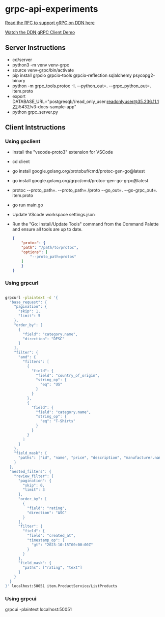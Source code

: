 # grpc-api-experiments

[Read the RFC to support gRPC on DDN here](https://github.com/hasura/grpc-api-experiments/blob/main/ddn_protoAPI_rfc.md)

[Watch the DDN gRPC Client Demo](https://github.com/user-attachments/assets/533296ef-37be-4d3b-8187-f488b6deb3dc)

## Server Instructions

* cd/server
* python3 -m venv venv-grpc
* source venv-grpc/bin/activate
* pip install grpcio grpcio-tools grpcio-reflection sqlalchemy psycopg2-binary
* python -m grpc_tools.protoc -I. --python_out=. --grpc_python_out=. item.proto
* export DATABASE_URL="postgresql://read_only_user:readonlyuser@35.236.11.122:5432/v3-docs-sample-app"
* python grpc_server.py

## Client Intstructions

### Using goclient

* Install the "vscode-proto3" extension for VSCode
  
* cd client
* go install google.golang.org/protobuf/cmd/protoc-gen-go@latest
* go install google.golang.org/grpc/cmd/protoc-gen-go-grpc@latest
* protoc --proto_path=. --proto_path=./proto --go_out=. --go-grpc_out=. item.proto
* go run main.go
  
* Update VScode workspace settings.json
* Run the "Go: Install/Update Tools" command from the Command Palette and ensure all tools are up to date.

    ```json
    {
        "protoc": {
        "path": "/path/to/protoc",
        "options": [
            "--proto_path=protos"
        ]
        }
    }
    ```

### Using grpcurl

```bash

grpcurl -plaintext -d '{
  "base_request": {
    "pagination": {
      "skip": 1,
      "limit": 5
    },
    "order_by": [
      {
        "field": "category.name",
        "direction": "DESC"
      }
    ],
    "filter": {
      "and": {
        "filters": [
          {
            "field": {
              "field": "country_of_origin",
              "string_op": {
                "eq": "US"
              }
            }
          },
          {
            "field": {
              "field": "category.name",
              "string_op": {
                "eq": "T-Shirts"
              }
            }
          }
        ]
      }
    },
    "field_mask": {
      "paths": ["id", "name", "price", "description", "manufacturer.name"]
    }
  },
  "nested_filters": {
    "review_filter": {
      "pagination": {
        "skip": 0,
        "limit": 3
      },
      "order_by": [
        {
          "field": "rating",
          "direction": "ASC"
        }
      ],
      "filter": {
        "field": {
          "field": "created_at",
          "timestamp_op": {
            "gt": "2023-10-15T00:00:00Z"
          }
        }
      },
      "field_mask": {
        "paths": ["rating", "text"]
      }
    }
  }
}' localhost:50051 item.ProductService/ListProducts
```

### Using grpcui

grpcui -plaintext localhost:50051
